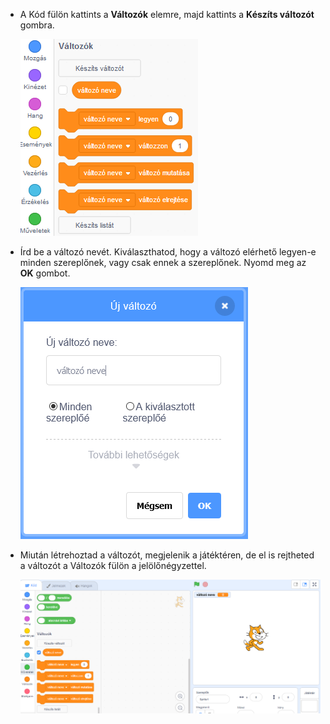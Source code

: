+ A Kód fülön kattints a **Változók** elemre, majd kattints a **Készíts változót** gombra.
    
    ![Változó blokkok](images/data-blocks.png)

+ Írd be a változó nevét. Kiválaszthatod, hogy a változó elérhető legyen-e minden szereplőnek, vagy csak ennek a szereplőnek. Nyomd meg az **OK** gombot.
    
    ![Változó létrehozása](images/create-variable.png)

+ Miután létrehoztad a változót, megjelenik a játéktéren, de el is rejtheted a változót a Változók fülön a jelölőnégyzettel.
    
    ![Változó a játéktéren](images/variable-show.png)